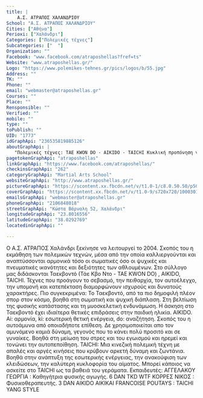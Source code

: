 ```yaml
---
title: |
    Α.Σ. ΑΤΡΑΠΟΣ XAΛΑΝΔΡΙΟΥ
School: "Α.Σ. ΑΤΡΑΠΟΣ XAΛΑΝΔΡΙΟΥ"
Cities: ["Αθήνα"]
Perioxi: ["Χαλάνδρι"]
Categories: ["Πολεμικές τέχνες"]
Subcategories: ["  "]
Organization: ""
Facebook: "www.facebook.com/atraposhellas?fref=ts"
Website: "www.atraposhellas.gr/"
Logo: "https://www.polemikes-tehnes.gr/pics/logos/b/55.jpg"
Address: ""
TK: ""
Phone: ""
email: "webmaster@atraposhellas.gr"
Courses: ""
Place: ""
Rensponsible: ""
Verified: ""
mobile: ""
type: ""
toPublish: ""
UID: "1773"
idGraphApi: "236535819885126"
aboutGraphApi: | 
   "Πολεμικές τέχνες: TAE KWON DO - AIKIDO - TAICHI Κυκλική προπόνηση για ενδυνάμωση των αθλητών"
pagetokenGraphApi: "atraposhellas"
linkGraphApi: "https://www.facebook.com/atraposhellas/"
checkinsGraphApi: "262"
categoryGraphApi: "Martial Arts School"
websiteGraphApi: "http://www.atraposhellas.gr/"
pictureGraphApi: "https://scontent.xx.fbcdn.net/v/t1.0-1/c8.0.50.50/p50x50/10152526_236545649884143_2096600993_n.jpg?oh=81b5aaed549a3474dbdc41e2b7fd2183&amp;oe=5B0185B6"
coverGraphApi: "https://scontent.xx.fbcdn.net/v/t1.0-9/s720x720/10003017_238824976322877_1068220158_n.jpg?oh=0c9cc06bf605b97d4925bff5d5dccb08&amp;oe=5B0759D8"
emailsGraphApi: "webmaster@atraposhellas.gr"
phoneGraphApi: "2106848018"
streetGraphApi: "Κώστα Βάρναλη 52, Χαλάνδρι"
longitudeGraphApi: "23.8016556"
latitudeGraphApi: "38.0292769"
locatedinGraphApi: ""

---
```


Ο Α.Σ. ΑΤΡΑΠΟΣ Χαλάνδρι ξεκίνησε να λειτουργεί το 2004. Σκοπός του η εκμάθηση των πολεμικών τεχνών, μέσα από την οποία καλλιεργούνται και αναπτύσσονται αρμονικά τόσο οι σωματικές όσο οι ψυχικές και πνευματικές ικανότητες και δεξιότητες των αθλουμένων. Στο σύλλογο μας διδάσκονται Ταεκβοντό (Τάε Κβο Ντο - TAE KWON DO) , AIKIDO, TAICHI. Τέχνες που προάγουν το σεβασμό, την πειθαρχία, τον αυτοέλεγχο, την υπομονή και κατεπέκταση διαμορφώνουν ισχυρούς και δυνατούς χαρακτήρες. Πιο συγκεκριμένα: To Ταεκβοντό, από τα πιο δημοφιλή πλέον σπορ στον κόσμο, βοηθά στη σωματική και ψυχική διάπλαση. Στη βελτίωση της φυσικής κατάστασης και τη μυοσκελετική ενδυνάμωση. Η άσκηση στο Ταεκβοντό έχει ιδιαίτερα θετικές επιδράσεις στην παιδική ηλικία. AIKIDO. Αi: αρμονία, ki: εσωτερική θετική ενέργεια, do: αναζήτηση. Σκοπός του η αυτοάμυνα από οποιαδήποτε επίθεση. Δε χρησιμοποιείται απο τον αμυνόμενο καμιά δύναμη, γεγονός που το κάνει πολύ προσιτό και σε γυναίκες. Βοηθά στη μείωση του στρες και του εγωισμού και ηρεμεί και τονώνει την αυτοπεποίθηση. TAICHI: Μια κινεζική πολεμική τέχνη με απαλές και αργές κινήσεις που κρύβουν αρκετή δύναμη και ζωντάνια. Βοηθά στην ανάπτυξη της εσωτερικής ενέργειας, την ανακούφιση των κλειδώσεων, την καλύτερη κυκλοφορία του αίματος. Μπορεί κάποιος να ασκείτε στο ΤΑΙCHΙ ως τα βαθειά του γεράματα. Εκπαιδευτές: ΑΓΓΕΛΑΚΟΥ ΓΕΩΡΓΙΑ : Καθηγήτρια φυσικής αγωγής. 6 DAN TKD WTF KOΡΡΕΣ ΝΙΚΟΣ : Φυσικοθεραπευτής. 3 DAN AIKIDO AIKIKAΙ FRANCOISE POUTAYS : TAICHI YANG STYLE

